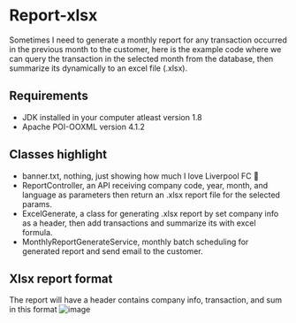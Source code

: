 # Report-xlsx
Sometimes I need to generate a monthly report for any transaction occurred in the previous month to the customer, here is the example code where we can query the transaction in the selected month from the database, then summarize its dynamically to an excel file (.xlsx).

## Requirements
- JDK installed in your computer atleast version 1.8
- Apache POI-OOXML version 4.1.2

## Classes highlight
- banner.txt, nothing, just showing how much I love Liverpool FC 🐓
- ReportController, an API receiving company code, year, month, and language as parameters then return an .xlsx report file for the selected params.
- ExcelGenerate, a class for generating .xlsx report by set company info as a header, then add transactions and summarize its with excel formula.
- MonthlyReportGenerateService, monthly batch scheduling for generated report and send email to the customer.
  
## Xlsx report format
The report will have a header contains company info, transaction, and sum in this format
![image](https://github.com/sahawatts/report-xlsx/assets/88260319/14daebef-b29d-41ea-a7f2-13af28a53f95)

